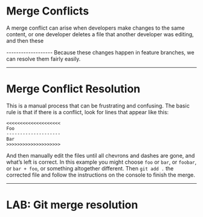 # Merge Conflicts

A merge conflict can arise when developers make changes to the same content, or one developer deletes a file that another developer was editing, and then these 

------------------- Because these changes happen in feature branches, we can resolve them fairly easily.

---

# Merge Conflict Resolution

This is a manual process that can be frustrating and confusing. The basic rule is that if there is a conflict, look for lines that appear like this:

```
<<<<<<<<<<<<<<<<<<<<
Foo
--------------------
Bar
>>>>>>>>>>>>>>>>>>>>
```

And then manually edit the files until all chevrons and dashes are gone, and what’s left is correct. In this example you might choose `foo` or `bar`, or `foobar`, or `bar + foo`, or something altogether different. Then `git add .` the corrected file and follow the instructions on the console to finish the merge.

--- 

# LAB: Git merge resolution